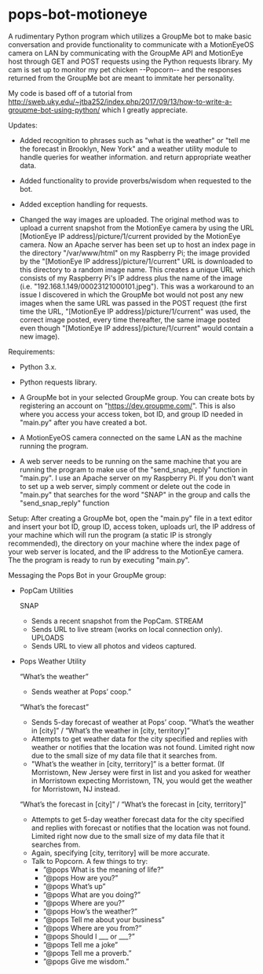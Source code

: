 # pops-bot-motioneye
A rudimentary Python program which utilizes a GroupMe bot to make basic conversation and provide functionality to communicate with a MotionEyeOS camera on LAN by communicating with the GroupMe API and MotionEye host through GET and POST requests using the Python requests library. My cam is set up to monitor my pet chicken --Popcorn-- and the responses returned from the GroupMe bot are meant to immitate her personality.

My code is based off of a tutorial from http://sweb.uky.edu/~jtba252/index.php/2017/09/13/how-to-write-a-groupme-bot-using-python/ which I greatly appreciate.

Updates:

  - Added recognition to phrases such as "what is the weather" or "tell me the forecast in Brooklyn, New York" and a weather utility module to handle queries for weather information. and return appropriate weather data.
  
  - Added functionality to provide proverbs/wisdom when requested to the bot.
  
  - Added exception handling for requests.
  
  - Changed the way images are uploaded. The original method was to upload a current snapshot from the MotionEye camera by using the URL [MotionEye IP address]/picture/1/current provided by the MotionEye camera. Now an Apache server has been set up to host an index page in the directory "/var/www/html" on my Raspberry Pi; the image provided by the "[MotionEye IP address]/picture/1/current" URL is downloaded to this directory to a random image name. This creates a unique URL which consists of my Raspberry Pi's IP address plus the name of the image (i.e. "192.168.1.149/00023121000101.jpeg"). This was a workaround to an issue I discovered in which the GroupMe bot would not post any new images when the same URL was passed in the POST request (the first time the URL, "[MotionEye IP address]/picture/1/current" was used, the correct image posted, every time thereafter, the same image posted even though "[MotionEye IP address]/picture/1/current" would contain a new image).

Requirements:

  - Python 3.x.
  
  - Python requests library.
  
  - A GroupMe bot in your selected GroupMe group. You can create bots by registering an account on "https://dev.groupme.com/".
    This is also where you access your access token, bot ID, and group ID needed in "main.py" after you have created a bot.
  
  - A MotionEyeOS camera connected on the same LAN as the machine running the program.
  
  - A web server needs to be running on the same machine that you are running the program to make use of the "send_snap_reply" function in "main.py". I use an Apache server on my Raspberry Pi. If you don't want to set up a web server, simply comment or delete out the code in "main.py" that searches for the word "SNAP" in the group and calls the "send_snap_reply" function


Setup:
  After creating a GroupMe bot, open the "main.py" file in a text editor and insert your bot ID, group ID, access token, uploads url, the IP address of your machine which will run the program (a static IP is strongly recommended), the directory on your machine where the index page of your web server is located, and the IP address to the MotionEye camera. The the program is ready to run by executing "main.py".
  
Messaging the Pops Bot in your GroupMe group:

  * PopCam Utilities
  
    SNAP
      - Sends a recent snapshot from the PopCam.
    STREAM
      - Sends URL to live stream (works on local connection only).
    UPLOADS
      - Sends URL to view all photos and videos captured.
      
 * Pops Weather Utility
  
    “What’s the weather”
      - Sends weather at Pops’ coop.”

    “What’s the forecast”
      - Sends 5-day forecast of weather at Pops’ coop.
      “What’s the weather in [city]” / “What’s the weather in [city, territory]”
      - Attempts to get weather data for the city specified and replies with weather or notifies that
      the location was not found. Limited right now due to the small size of my data file that it searches
      from.
      - "What’s the weather in [city, territory]” is a better format. (If Morristown, New Jersey were first in
      list and you asked for weather in Morristown expecting Morristown, TN, you would get the weather
      for Morristown, NJ instead.

    “What’s the forecast in [city]” / “What’s the forecast in [city, territory]”
      - Attempts to get 5-day weather forecast data for the city specified and replies with forecast or
      notifies that the location was not found. Limited right now due to the small size of my data file
      that it searches from.
      - Again, specifying [city, territory] will be more accurate.

   * Talk to Popcorn. A few things to try:
      - ”@pops What is the meaning of life?”
      - ”@pops How are you?”
      - ”@pops What’s up”
      - ”@pops What are you doing?”
      - ”@pops Where are you?”
      - ”@pops How’s the weather?”
      - ”@pops Tell me about your business”
      - ”@pops Where are you from?”
      - ”@pops Should I ___ or ___?”
      - ”@pops Tell me a joke”
      - ”@pops Tell me a proverb.”
      - ”@pops Give me wisdom.”
